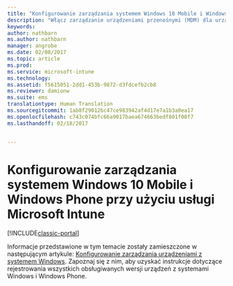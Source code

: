 ```yaml
---
title: "Konfigurowanie zarządzania systemem Windows 10 Mobile i Windows Phone | Microsoft Docs"
description: "Włącz zarządzanie urządzeniami przenośnymi (MDM) dla urządzeń z systemem Windows 10 Mobile lub Windows Phone w usłudze Microsoft Intune."
keywords: 
author: nathbarn
ms.author: nathbarn
manager: angrobe
ms.date: 02/08/2017
ms.topic: article
ms.prod: 
ms.service: microsoft-intune
ms.technology: 
ms.assetid: f5615051-2dd1-453b-9872-d3fdcefb2cb8
ms.reviewer: damionw
ms.suite: ems
translationtype: Human Translation
ms.sourcegitcommit: 1ab8f29012bc47ce983942af4d17e7a1b3a0ea17
ms.openlocfilehash: c743c074bfc66a9017baea674663bedf801f08f7
ms.lasthandoff: 02/18/2017


---
```



# <a name="set-up-windows-phone-and-windows-10-mobile-management-with-microsoft-intune"></a>Konfigurowanie zarządzania systemem Windows 10 Mobile i Windows Phone przy użyciu usługi Microsoft Intune

[!INCLUDE[classic-portal](../includes/classic-portal.md)]

Informacje przedstawione w tym temacie zostały zamieszczone w następującym artykule: [Konfigurowanie zarządzania urządzeniami z systemem Windows](set-up-windows-device-management-with-microsoft-intune.md). Zapoznaj się z nim, aby uzyskać instrukcje dotyczące rejestrowania wszystkich obsługiwanych wersji urządzeń z systemami Windows i Windows Phone.
